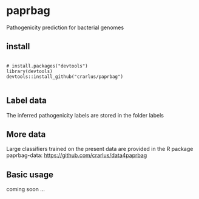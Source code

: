 # paprbag
Pathogenicity prediction for bacterial genomes

## install
```{r install}

# install.packages("devtools")
library(devtools)
devtools::install_github("crarlus/paprbag")


```
## Label data
The inferred pathogenicity labels are stored in the folder labels

## More data
Large classifiers trained on the present data are provided in the R package paprbag-data:
https://github.com/crarlus/data4paprbag


## Basic usage
coming soon ...
